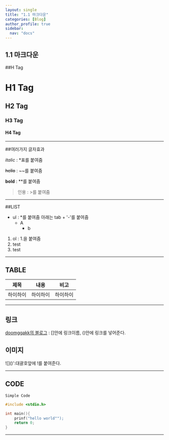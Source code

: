 ```yaml
---
layout: single
title: "1.1 마크다운"
categories: [Blog]
author_profile: true
sidebar:
  nav: "docs"
---
```



## 1.1 마크다운

##H Tag

# H1 Tag
## H2 Tag
### H3 Tag
#### H4 Tag

---

##여러가지 글자효과

*italic* : *표를 붙여줌

~~hello~~ : ~~를 붙여줌

**bold** : **를 붙여줌

> 인용 : >를 붙여줌
---

##LIST

* ul : *를 붙여줌 아래는 tab + '-'를 붙여줌
    - A
        - b 

1. ol : 1.을 붙여줌
2. test
3. test

---

## TABLE

|제목|내용|비고|
|-|-|-|
|하이하이|하이하이|하이하이

---

## 링크 

[doomggakk의 블로그](https://doomggakk.github.io)
: []안에 링크이름, ()안에 링크를 넣어준다.


## 이미지
<p>![]()':대괄호앞에 !를 붙여준다.</p>

---

## CODE

`Simple Code`

```c 
#include <stdio.h>

int main(){
    prinf("hello world"");
    return 0;
}
```

---


